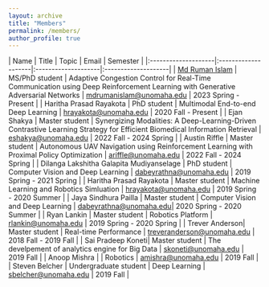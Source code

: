 ```yaml
---
layout: archive
title: "Members"
permalink: /members/
author_profile: true
---
```


|         Name        |     Title           |       Topic         |   Email             | Semester             |
|:--------------------|:--------------------|:--------------------|:--------------------| 
| <span style="color:blue"> [Md Ruman Islam](https://rumanislam.me) </span> | MS/PhD student | Adaptive Congestion Control for Real-Time Communication using Deep Reinforcement Learning with Generative Adversarial Networks | mdrumanislam@unomaha.edu | 2023 Spring - Present |
| Haritha Prasad Rayakota | PhD student | Multimodal End-to-end Deep Learning | hrayakota@unomaha.edu | 2020 Fall - Present |
| Ejan Shakya | Master student | Synergizing Modalities: A Deep-Learning-Driven Contrastive Learning Strategy for Efficient Biomedical Information Retrieval | eshakya@unomaha.edu | 2022 Fall - 2024 Spring |
| Austin Riffle | Master student | Autonomous UAV Navigation using Reinforcement Learning with Proximal Policy Optimization | ariffle@unomaha.edu | 2022 Fall - 2024 Spring |
| Dilanga Lakshitha Galapita Mudiyanselage | PhD student | Computer Vision and Deep Learning | dabeyrathna@unomaha.edu | 2019 Spring - 2021 Spring |
| Haritha Prasad Rayakota | Master student | Machine Learning and Robotics Simluation | hrayakota@unomaha.edu | 2019 Spring - 2020 Summer |
| Jaya Sindhura Pailla | Master student | Computer Vision and Deep Learning | dabeyrathna@unomaha.edu| 2020 Spring - 2020 Summer |
| Ryan Lankin | Master student | Robotics Platform | rlankin@unomaha.edu | 2019 Spring - 2020 Spring |
| Trever Anderson| Master student | Real-time Performance |  treveranderson@unomaha.edu | 2018 Fall - 2019 Fall |
| Sai Pradeep Koneti| Master student | The develpement of analytics engine for Big Data |  skoneti@unomaha.edu | 2019 Fall |
| Anoop Mishra   |                      | Robotics    | amishra@unomaha.edu  | 2019 Fall |
| Steven Belcher | Undergraduate student | Deep Learning    | sbelcher@unomaha.edu | 2019 Fall |
